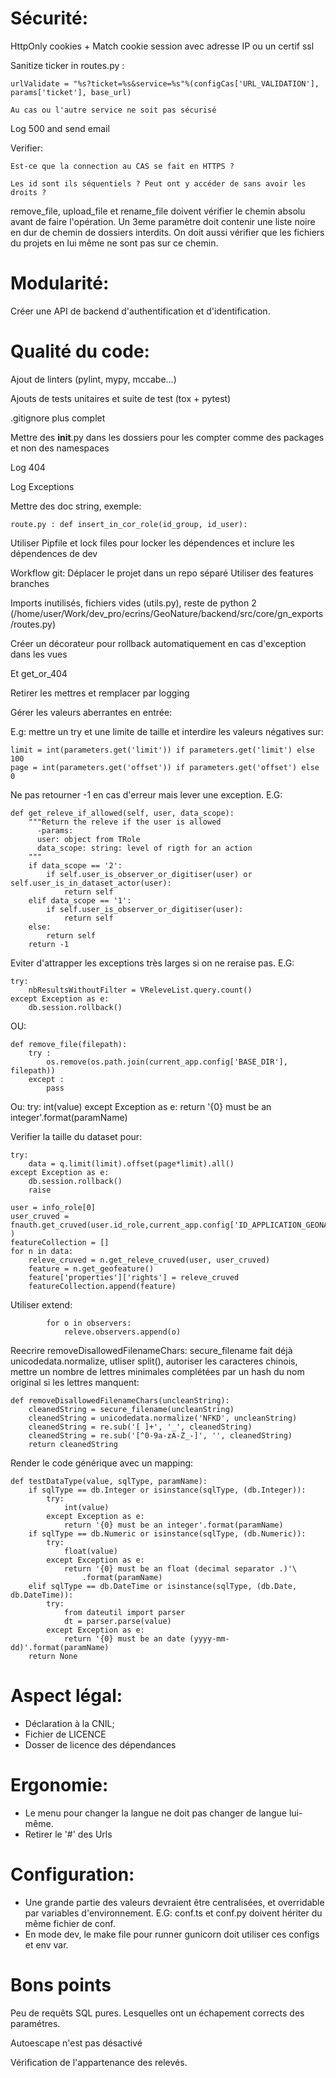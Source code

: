 # Sécurité:

HttpOnly cookies + Match cookie session avec adresse IP ou un certif ssl

Sanitize ticker in routes.py :

    urlValidate = "%s?ticket=%s&service=%s"%(configCas['URL_VALIDATION'], params['ticket'], base_url)

    Au cas ou l'autre service ne soit pas sécurisé

Log 500 and send email

Verifier:

    Est-ce que la connection au CAS se fait en HTTPS ?

    Les id sont ils séquentiels ? Peut ont y accéder de sans avoir les droits ?

remove_file, upload_file et rename_file doivent vérifier le chemin absolu avant de faire l'opération. Un 3eme paramètre doit contenir une liste noire en dur de chemin de dossiers interdits. On doit aussi vérifier que les fichiers du projets en lui même ne sont pas sur ce chemin.

# Modularité:

Créer une API de backend d'authentification et d'identification.

# Qualité du code:

Ajout de linters (pylint, mypy, mccabe...)

Ajouts de tests unitaires et suite de test (tox + pytest)

.gitignore plus complet

Mettre des __init__.py dans les dossiers pour les compter comme des packages et non des namespaces

Log 404

Log Exceptions

Mettre des doc string, exemple:

    route.py : def insert_in_cor_role(id_group, id_user):

Utiliser Pipfile et lock files pour locker les dépendences et inclure les dépendences de dev

Workflow git:
    Déplacer le projet dans un repo séparé
    Utiliser des features branches

Imports inutilisés, fichiers vides (utils.py), reste de python 2 (/home/user/Work/dev_pro/ecrins/GeoNature/backend/src/core/gn_exports/routes.py)

Créer un décorateur pour rollback automatiquement en cas d'exception dans les vues

Et get_or_404

Retirer les mettres et remplacer par logging

Gérer les valeurs aberrantes en entrée:

E.g: mettre un try et une limite de taille et interdire les valeurs négatives sur:

    limit = int(parameters.get('limit')) if parameters.get('limit') else 100
    page = int(parameters.get('offset')) if parameters.get('offset') else 0

Ne pas retourner -1 en cas d'erreur mais lever une exception. E.G:

    def get_releve_if_allowed(self, user, data_scope):
        """Return the releve if the user is allowed
          -params:
          user: object from TRole
          data_scope: string: level of rigth for an action
        """
        if data_scope == '2':
            if self.user_is_observer_or_digitiser(user) or self.user_is_in_dataset_actor(user):
                return self
        elif data_scope == '1':
            if self.user_is_observer_or_digitiser(user):
                return self
        else:
            return self
        return -1

Eviter d'attrapper les exceptions très larges si on ne reraise pas. E.G:

    try:
        nbResultsWithoutFilter = VReleveList.query.count()
    except Exception as e:
        db.session.rollback()

OU:

    def remove_file(filepath):
        try :
            os.remove(os.path.join(current_app.config['BASE_DIR'], filepath))
        except :
            pass

Ou:
        try:
            int(value)
        except Exception as e:
            return '{0} must be an integer'.format(paramName)

Verifier la taille du dataset pour:

    try:
        data = q.limit(limit).offset(page*limit).all()
    except Exception as e:
        db.session.rollback()
        raise

    user = info_role[0]
    user_cruved = fnauth.get_cruved(user.id_role,current_app.config['ID_APPLICATION_GEONATURE'] )
    featureCollection = []
    for n in data:
        releve_cruved = n.get_releve_cruved(user, user_cruved)
        feature = n.get_geofeature()
        feature['properties']['rights'] = releve_cruved
        featureCollection.append(feature)

Utiliser extend:

            for o in observers:
                releve.observers.append(o)

Reecrire removeDisallowedFilenameChars: secure_filename fait déjà unicodedata.normalize, utliser split(), autoriser les caracteres chinois, mettre un nombre de lettres minimales complétées par un hash du nom original si les lettres manquent:

    def removeDisallowedFilenameChars(uncleanString):
        cleanedString = secure_filename(uncleanString)
        cleanedString = unicodedata.normalize('NFKD', uncleanString)
        cleanedString = re.sub('[ ]+', '_', cleanedString)
        cleanedString = re.sub('[^0-9a-zA-Z_-]', '', cleanedString)
        return cleanedString

Render le code générique avec un mapping:

    def testDataType(value, sqlType, paramName):
        if sqlType == db.Integer or isinstance(sqlType, (db.Integer)):
            try:
                int(value)
            except Exception as e:
                return '{0} must be an integer'.format(paramName)
        if sqlType == db.Numeric or isinstance(sqlType, (db.Numeric)):
            try:
                float(value)
            except Exception as e:
                return '{0} must be an float (decimal separator .)'\
                    .format(paramName)
        elif sqlType == db.DateTime or isinstance(sqlType, (db.Date, db.DateTime)):
            try:
                from dateutil import parser
                dt = parser.parse(value)
            except Exception as e:
                return '{0} must be an date (yyyy-mm-dd)'.format(paramName)
        return None


# Aspect légal:

- Déclaration à la CNIL;
- Fichier de LICENCE
- Dosser de licence des dépendances

# Ergonomie:

- Le menu pour changer la langue ne doit pas changer de langue lui-même.
- Retirer le '#' des Urls

# Configuration:

- Une grande partie des valeurs devraient être centralisées, et overridable par variables d'environnement. E.G: conf.ts et conf.py doivent hériter du même fichier de conf.
- En mode dev, le make file pour runner gunicorn doit utiliser ces configs et env var.

# Bons points

Peu de requêts SQL pures. Lesquelles ont un échapement corrects des paramétres.

Autoescape n'est pas désactivé

Vérification de l'appartenance des relevés.
